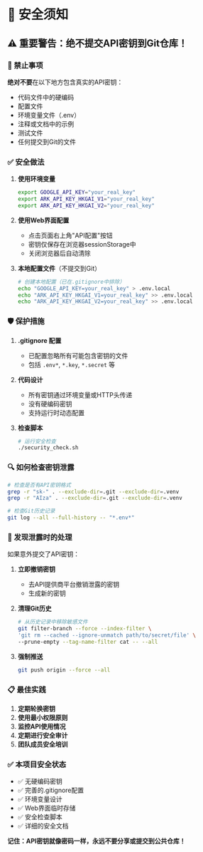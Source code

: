 # 🔐 安全须知

## ⚠️ 重要警告：绝不提交API密钥到Git仓库！

### 🚫 禁止事项

**绝对不要**在以下地方包含真实的API密钥：
- 代码文件中的硬编码
- 配置文件
- 环境变量文件（.env）
- 注释或文档中的示例
- 测试文件
- 任何提交到Git的文件

### ✅ 安全做法

1. **使用环境变量**
   ```bash
   export GOOGLE_API_KEY="your_real_key"
   export ARK_API_KEY_HKGAI_V1="your_real_key"
   export ARK_API_KEY_HKGAI_V2="your_real_key"
   ```

2. **使用Web界面配置**
   - 点击页面右上角"API配置"按钮
   - 密钥仅保存在浏览器sessionStorage中
   - 关闭浏览器后自动清除

3. **本地配置文件**（不提交到Git）
   ```bash
   # 创建本地配置（已在.gitignore中排除）
   echo "GOOGLE_API_KEY=your_real_key" > .env.local
   echo "ARK_API_KEY_HKGAI_V1=your_real_key" >> .env.local
   echo "ARK_API_KEY_HKGAI_V2=your_real_key" >> .env.local
   ```

### 🛡️ 保护措施

1. **.gitignore 配置**
   - 已配置忽略所有可能包含密钥的文件
   - 包括 `.env*`, `*.key`, `*.secret` 等

2. **代码设计**
   - 所有密钥通过环境变量或HTTP头传递
   - 没有硬编码密钥
   - 支持运行时动态配置

3. **检查脚本**
   ```bash
   # 运行安全检查
   ./security_check.sh
   ```

### 🔍 如何检查密钥泄露

```bash
# 检查是否有API密钥格式
grep -r "sk-" . --exclude-dir=.git --exclude-dir=.venv
grep -r "AIza" . --exclude-dir=.git --exclude-dir=.venv

# 检查Git历史记录
git log --all --full-history -- "*.env*"
```

### 🚨 发现泄露时的处理

如果意外提交了API密钥：

1. **立即撤销密钥**
   - 去API提供商平台撤销泄露的密钥
   - 生成新的密钥

2. **清理Git历史**
   ```bash
   # 从历史记录中移除敏感文件
   git filter-branch --force --index-filter \
   'git rm --cached --ignore-unmatch path/to/secret/file' \
   --prune-empty --tag-name-filter cat -- --all
   ```

3. **强制推送**
   ```bash
   git push origin --force --all
   ```

### 📋 最佳实践

1. **定期轮换密钥**
2. **使用最小权限原则**
3. **监控API使用情况**
4. **定期进行安全审计**
5. **团队成员安全培训**

### ✅ 本项目安全状态

- ✅ 无硬编码密钥
- ✅ 完善的.gitignore配置
- ✅ 环境变量设计
- ✅ Web界面临时存储
- ✅ 安全检查脚本
- ✅ 详细的安全文档

**记住：API密钥就像密码一样，永远不要分享或提交到公共仓库！**
